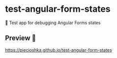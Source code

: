 # test-angular-form-states

📒 Test app for debugging Angular Forms states

## Preview 🎉

https://piecioshka.github.io/test-angular-form-states
